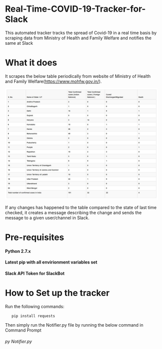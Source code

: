 # Real-Time-COVID-19-Tracker-for-Slack
This automated tracker tracks the spread of Covid-19 in a real time basis by scraping data from Ministry of Health and Family Welfare and notifies the same at Slack

# What it does

It scrapes the below table periodically from website of Ministry of Health and Family Welfare(https://www.mohfw.gov.in/).

<img src="Table.JPG">

If any changes has happened to the table compared to the state of last time checked, it creates a message describing the change and sends the message to a given user/channel in Slack.

# Pre-requisites

<h4>Python 2.7.x </h4>

<h4>Latest <b>pip</b> with all envirionment variables set</h4>

<h4> Slack API Token for SlackBot </h4>

# How to Set up the tracker

Run the following commands:

```pip install beautifulsoup4
   pip install requests
```

Then simply run the Notifier.py file by running the below command in Command Prompt

<h6>py Notifier.py</h6>
